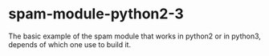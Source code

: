 # spam-module-python2-3
The basic example of the spam module that works in python2 or in python3, depends of which one use to build it.
